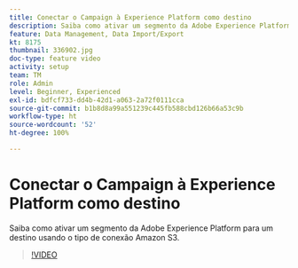 ```yaml
---
title: Conectar o Campaign à Experience Platform como destino
description: Saiba como ativar um segmento da Adobe Experience Platform para um destino usando o tipo de conexão Amazon S3.
feature: Data Management, Data Import/Export
kt: 8175
thumbnail: 336902.jpg
doc-type: feature video
activity: setup
team: TM
role: Admin
level: Beginner, Experienced
exl-id: bdfcf733-dd4b-42d1-a063-2a72f0111cca
source-git-commit: b1b8d8a99a551239c445fb588cbd126b66a53c9b
workflow-type: ht
source-wordcount: '52'
ht-degree: 100%

---
```


# Conectar o Campaign à Experience Platform como destino

Saiba como ativar um segmento da Adobe Experience Platform para um destino usando o tipo de conexão Amazon S3.

>[!VIDEO](https://video.tv.adobe.com/v/336902?quality=12&learn=on)
